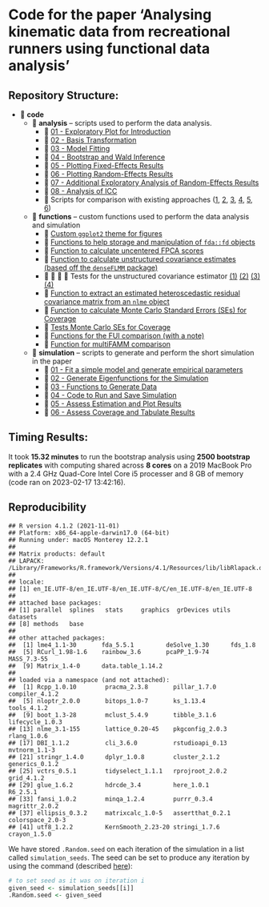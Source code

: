 Code for the paper ‘Analysing kinematic data from recreational runners
using functional data analysis’
================

## Repository Structure:

- :open_file_folder: **code**
  - :open_file_folder: **analysis** – scripts used to perform the data
    analysis.
    - :page_facing_up: [01 - Exploratory Plot for
      Introduction](code/analysis/BFMM-paper-basis-transformation.R)
    - :page_facing_up: [02 - Basis
      Transformation](code/analysis/BFMM-paper-basis-transformation.R)
    - :page_facing_up: [03 - Model
      Fitting](code/analysis/BFMM-paper-modelling.R)
    - :page_facing_up: [04 - Bootstrap and Wald
      Inference](code/analysis/BFMM-paper-bootstrap.R)
    - :page_facing_up: [05 - Plotting Fixed-Effects
      Results](code/analysis/BFMM-paper-fixef-results.R)
    - :page_facing_up: [06 - Plotting Random-Effects
      Results](code/analysis/BFMM-paper-covariance-results.R)
    - :page_facing_up: [07 - Additional Exploratory Analysis of
      Random-Effects
      Results](code/analysis/BFMM-paper-covariance-extra.R)
    - :page_facing_up: [08 - Analysis of
      ICC](code/analysis/BFMM-icc-analysis.R)
    - :page_facing_up: Scripts for comparison with existing approaches
      ([1](code/analysis/BFMM-multifamm-comparison.R),
      [2](code/analysis/BFMM-multifamm-comparison-figures.R),
      [3](code/analysis/BFMM-multifamm-comparison-boot-02.R),
      [4](code/analysis/BFMM-multifamm-comparison-boot-figures-02.R),
      [5](code/analysis/BFMM-fui-comparison.R),
      [6](code/analysis/BFMM-fui-comparison-figure.R))
  - :open_file_folder: **functions** – custom functions used to perform
    the data analysis and simulation
    - :page_facing_up: [Custom `ggplot2` theme for
      figures](code/functions/theme_gunning.R)
    - :page_facing_up: [Functions to help storage and manipulation of
      `fda::fd` objects](code/functions/functions-helper-smoothing.R)
    - :page_facing_up: [Function to calculate uncentered FPCA
      scores](code/functions/function-project-mean-onto-fpcs.R)
    - :page_facing_up: [Function to calculate unstructured covariance
      estimates (based off the `denseFLMM`
      package)](code/functions/functions-unstructured-covariance.R)
    - :page_facing_up: :page_facing_up: :page_facing_up:
      :page_facing_up: Tests for the unstructured covariance estimator
      [(1)](code/functions/cov_unstruct_test-01.R)
      [(2)](code/functions/cov_unstruct_test-02.R)
      [(3)](code/functions/cov_unstruct_test-03.R)
      [(4)](code/functions/cov_unstruct_test-04.R)
    - :page_facing_up: [Function to extract an estimated heteroscedastic
      residual covariance matrix from an `nlme`
      object](code/functions/function-get-residual-covariance-matrix.R)
    - :page_facing_up: [Function to calculate Monte Carlo Standard
      Errors (SEs) for Coverage](code/functions/binomial_se.R)
    - :page_facing_up: [Tests Monte Carlo SEs for
      Coverage](code/functions/binomial_se_tests.R)
    - :open_file_folder: [Functions for the FUI comparison (with a
      note)](code/functions/FUI-functions/)
    - :page_facing_up: [Function for multiFAMM
      comparison](code/functions/rough_fit_mfamm_model.R)
  - :open_file_folder: **simulation** – scripts to generate and perform
    the short simulation in the paper
    - :page_facing_up: [01 - Fit a simple model and generate empirical
      parameters](code/simulation/BFMM-paper-get-simulation-parameters.R)
    - :page_facing_up: [02 - Generate Eigenfunctions for the
      Simulation](code/simulation/BFMM-paper-generate-efuns-simulation.R)
    - :page_facing_up: [03 - Functions to Generate
      Data](code/simulation/BFMM-paper-generate-simulated-data.R)
    - :page_facing_up: [04 - Code to Run and Save
      Simulation](code/simulation/BFMM-paper-tidied-simulation.R)
    - :page_facing_up: [05 - Assess Estimation and Plot
      Results](code/simulation/BFMM-paper-simulation-result-plot.R)
    - :page_facing_up: [06 - Assess Coverage and Tabulate
      Results](code/simulation/BFMM-paper-simulation-coverage-tables.R)

## Timing Results:

It took **15.32 minutes** to run the bootstrap analysis using **2500
bootstrap replicates** with computing shared across **8 cores** on a
2019 MacBook Pro with a 2.4 GHz Quad-Core Intel Core i5 processer and 8
GB of memory (code ran on 2023-02-17 13:42:16).

## Reproducibility

    ## R version 4.1.2 (2021-11-01)
    ## Platform: x86_64-apple-darwin17.0 (64-bit)
    ## Running under: macOS Monterey 12.2.1
    ## 
    ## Matrix products: default
    ## LAPACK: /Library/Frameworks/R.framework/Versions/4.1/Resources/lib/libRlapack.dylib
    ## 
    ## locale:
    ## [1] en_IE.UTF-8/en_IE.UTF-8/en_IE.UTF-8/C/en_IE.UTF-8/en_IE.UTF-8
    ## 
    ## attached base packages:
    ## [1] parallel  splines   stats     graphics  grDevices utils     datasets 
    ## [8] methods   base     
    ## 
    ## other attached packages:
    ##  [1] lme4_1.1-30       fda_5.5.1         deSolve_1.30      fds_1.8          
    ##  [5] RCurl_1.98-1.6    rainbow_3.6       pcaPP_1.9-74      MASS_7.3-55      
    ##  [9] Matrix_1.4-0      data.table_1.14.2
    ## 
    ## loaded via a namespace (and not attached):
    ##  [1] Rcpp_1.0.10        pracma_2.3.8       pillar_1.7.0       compiler_4.1.2    
    ##  [5] nloptr_2.0.0       bitops_1.0-7       ks_1.13.4          tools_4.1.2       
    ##  [9] boot_1.3-28        mclust_5.4.9       tibble_3.1.6       lifecycle_1.0.3   
    ## [13] nlme_3.1-155       lattice_0.20-45    pkgconfig_2.0.3    rlang_1.0.6       
    ## [17] DBI_1.1.2          cli_3.6.0          rstudioapi_0.13    mvtnorm_1.1-3     
    ## [21] stringr_1.4.0      dplyr_1.0.8        cluster_2.1.2      generics_0.1.2    
    ## [25] vctrs_0.5.1        tidyselect_1.1.1   rprojroot_2.0.2    grid_4.1.2        
    ## [29] glue_1.6.2         hdrcde_3.4         here_1.0.1         R6_2.5.1          
    ## [33] fansi_1.0.2        minqa_1.2.4        purrr_0.3.4        magrittr_2.0.2    
    ## [37] ellipsis_0.3.2     matrixcalc_1.0-5   assertthat_0.2.1   colorspace_2.0-3  
    ## [41] utf8_1.2.2         KernSmooth_2.23-20 stringi_1.7.6      crayon_1.5.0

We have stored `.Random.seed` on each iteration of the simulation in a
list called `simulation_seeds`. The seed can be set to produce any
iteration by using the command (described
[here](https://stackoverflow.com/questions/19614314/can-i-get-seed-somehow)):

``` r
# to set seed as it was on iteration i
given_seed <- simulation_seeds[[i]]
.Random.seed <- given_seed
```
